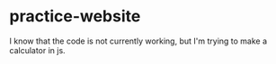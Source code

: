 # practice-website
I know that the code is not currently working, but I'm trying to make a calculator in js.
